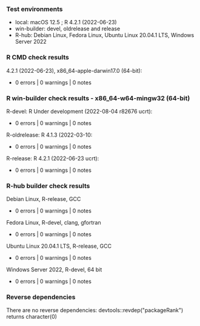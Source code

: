 ### Test environments

* local: macOS 12.5 ; R 4.2.1 (2022-06-23)
* win-builder: devel, oldrelease and release
* R-hub: Debian Linux, Fedora Linux, Ubuntu Linux 20.04.1 LTS,
         Windows Server 2022

### R CMD check results

4.2.1 (2022-06-23), x86_64-apple-darwin17.0 (64-bit):
* 0 errors | 0 warnings | 0 notes

### R win-builder check results - x86_64-w64-mingw32 (64-bit)

R-devel: R Under development (2022-08-04 r82676 ucrt):
* 0 errors | 0 warnings | 0 notes

R-oldrelease: R 4.1.3 (2022-03-10:
* 0 errors | 0 warnings | 0 notes

R-release: R 4.2.1 (2022-06-23 ucrt):
* 0 errors | 0 warnings | 0 notes

### R-hub builder check results

Debian Linux, R-release, GCC
* 0 errors | 0 warnings | 0 notes

Fedora Linux, R-devel, clang, gfortran
* 0 errors | 0 warnings | 0 notes

Ubuntu Linux 20.04.1 LTS, R-release, GCC
* 0 errors | 0 warnings | 0 notes

Windows Server 2022, R-devel, 64 bit
* 0 errors | 0 warnings | 0 notes

### Reverse dependencies

There are no reverse dependencies:
  devtools::revdep("packageRank") returns character(0)
